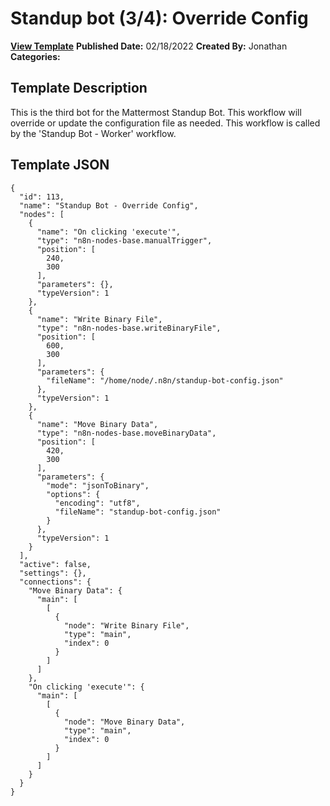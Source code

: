 # Standup bot (3/4): Override Config

**[View Template](https://n8n.io/workflows/1474-/)**  **Published Date:** 02/18/2022  **Created By:** Jonathan  **Categories:**   

## Template Description

This is the third bot for the Mattermost Standup Bot. This workflow will override or update the configuration file as needed. This workflow is called by the 'Standup Bot - Worker' workflow.

## Template JSON

```
{
  "id": 113,
  "name": "Standup Bot - Override Config",
  "nodes": [
    {
      "name": "On clicking 'execute'",
      "type": "n8n-nodes-base.manualTrigger",
      "position": [
        240,
        300
      ],
      "parameters": {},
      "typeVersion": 1
    },
    {
      "name": "Write Binary File",
      "type": "n8n-nodes-base.writeBinaryFile",
      "position": [
        600,
        300
      ],
      "parameters": {
        "fileName": "/home/node/.n8n/standup-bot-config.json"
      },
      "typeVersion": 1
    },
    {
      "name": "Move Binary Data",
      "type": "n8n-nodes-base.moveBinaryData",
      "position": [
        420,
        300
      ],
      "parameters": {
        "mode": "jsonToBinary",
        "options": {
          "encoding": "utf8",
          "fileName": "standup-bot-config.json"
        }
      },
      "typeVersion": 1
    }
  ],
  "active": false,
  "settings": {},
  "connections": {
    "Move Binary Data": {
      "main": [
        [
          {
            "node": "Write Binary File",
            "type": "main",
            "index": 0
          }
        ]
      ]
    },
    "On clicking 'execute'": {
      "main": [
        [
          {
            "node": "Move Binary Data",
            "type": "main",
            "index": 0
          }
        ]
      ]
    }
  }
}
```
